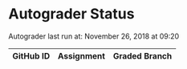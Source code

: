 # Autograder Status
Autograder last run at: November 26, 2018 at 09:20

| GitHub ID | Assignment | Graded Branch |
|-----------|------------|---------------|
